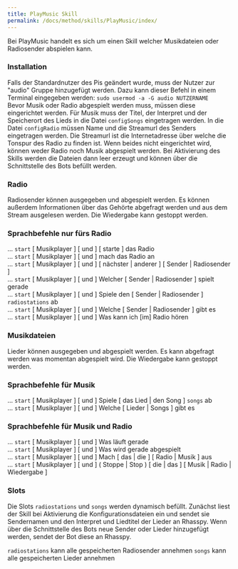 ```yaml
---
title: PlayMusic Skill
permalink: /docs/method/skills/PlayMusic/index/
---
```


Bei PlayMusic handelt es sich um einen Skill welcher Musikdateien oder Radiosender abspielen kann. 

### Installation

Falls der Standardnutzer des Pis geändert wurde, muss der Nutzer zur "audio" Gruppe hinzugefügt werden. Dazu kann dieser Befehl in einem Terminal eingegeben werden: `sudo usermod -a -G audio NUTZERNAME` <br>
Bevor Musik oder Radio abgespielt werden muss, müssen diese eingerichtet werden. Für Musik muss der Titel, der Interpret und der Speicherort des Lieds in die Datei `configSongs` eingetragen werden. In die Datei `configRadio` müssen Name und die Streamurl des Senders eingetragen werden. Die Streamurl ist die Internetadresse über welche die Tonspur des Radio zu finden ist. Wenn beides nicht eingerichtet wird, können weder Radio noch Musik abgespielt werden. Bei Aktivierung des Skills werden die Dateien dann leer erzeugt und können über die Schnittstelle des Bots befüllt werden. 

### Radio

Radiosender können ausgegeben und abgespielt werden. Es können außerdem Informationen über das Gehörte abgefragt werden und aus dem Stream ausgelesen werden. Die Wiedergabe kann gestoppt werden. 

### Sprachbefehle nur fürs Radio

... `start` [ Musikplayer ] [ und ] [ starte ] das Radio <br>
... `start` [ Musikplayer ] [ und ] mach das Radio an <br>
... `start` [ Musikplayer ] [ und ] [ nächster | anderer ] [ Sender | Radiosender ] <br>
... `start` [ Musikplayer ] [ und ] Welcher [ Sender | Radiosender ] spielt gerade <br>
... `start` [ Musikplayer ] [ und ] Spiele den [ Sender | Radiosender ] `radiostations` ab <br>
... `start` [ Musikplayer ] [ und ] Welche [ Sender | Radiosender ] gibt es <br>
... `start` [ Musikplayer ] [ und ] Was kann ich [im] Radio hören <br>

### Musikdateien

Lieder können ausgegeben und abgespielt werden. Es kann abgefragt werden was momentan abgespielt wird. Die Wiedergabe kann gestoppt werden.

### Sprachbefehle für Musik

... `start` [ Musikplayer ] [ und ] Spiele [ das Lied | den Song ] `songs` ab <br>
... `start` [ Musikplayer ] [ und ] Welche [ Lieder | Songs ] gibt es <br>

### Sprachbefehle für Musik und Radio

... `start` [ Musikplayer ] [ und ] Was läuft gerade <br>
... `start` [ Musikplayer ] [ und ] Was wird gerade abgespielt <br>
... `start` [ Musikplayer ] [ und ] Mach [ das | die ] [ Radio | Musik ] aus <br>
... `start` [ Musikplayer ] [ und ] ( Stoppe | Stop ) [ die | das ] [ Musik | Radio | Wiedergabe ] <br>

### Slots

Die Slots `radiostations` und `songs` werden dynamisch befüllt. Zunächst liest der Skill bei Aktivierung die Konfigurationsdateien ein und sendet sie Sendernamen und den Interpret und Liedtitel der Lieder an Rhasspy. Wenn über die Schnittstelle des Bots neue Sender oder Lieder hinzugefügt werden, sendet der Bot diese an Rhasspy. 

`radiostations` kann alle gespeicherten Radiosender annehmen
`songs` kann alle gespeicherten Lieder annehmen